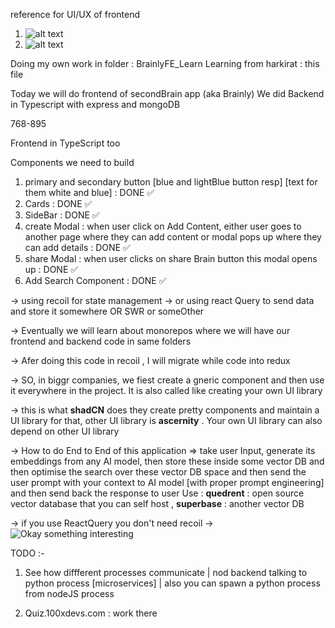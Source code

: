 reference for UI/UX of frontend

1. ![alt text](image.png)
2. ![alt text](image-1.png)

Doing my own work in folder : BrainlyFE_Learn
Learning from harkirat : this file


Today we will do frontend of secondBrain app (aka Brainly)
We did Backend in Typescript with express and mongoDB

768-895

Frontend in TypeScript too

Components we need to build 
1. primary and secondary button [blue and lightBlue button resp] [text for them white and blue]              : DONE ✅
2. Cards                                          : DONE ✅
3. SideBar                                        : DONE ✅       
4. create Modal : when user click on Add Content, either user goes to another page where they can add content or modal pops up where they can add details                     : DONE ✅
5. share Modal : when user clicks on share Brain button this modal opens up     : DONE ✅
6. Add Search Component                                                         : DONE ✅


-> using recoil for state management
-> or using react Query to send data and store it somewhere  OR SWR or someOther

-> Eventually we will learn about monorepos where we will have our frontend and backend code in same folders

-> Afer doing this code in recoil , I will migrate while code into redux

-> SO, in biggr companies, we fiest create a gneric component and then use it everywhere in the project. It is also called like creating your own UI library

-> this is what __shadCN__ does they create pretty components and maintain a UI library for that, other UI library is __ascernity__ . Your own UI library can also depend on other UI library

-> How to do End to End of this application => take user Input, generate its embeddings from any AI model, then store these inside some vector DB and then optimise the search over these vector DB space and then send the user prompt with your context to AI model [with proper prompt engineering] and then send back the response to user
Use : __quedrent__ : open source vector database that you can self host
, __superbase__ : another vector DB




-> if you use ReactQuery you don't need recoil
-> ![Okay something interesting](image-2.png)


TODO :-
1. See how diffferent processes communicate | nod backend talking to python process [microservices]  |  also you can spawn a python process from nodeJS process

2. Quiz.100xdevs.com : work there